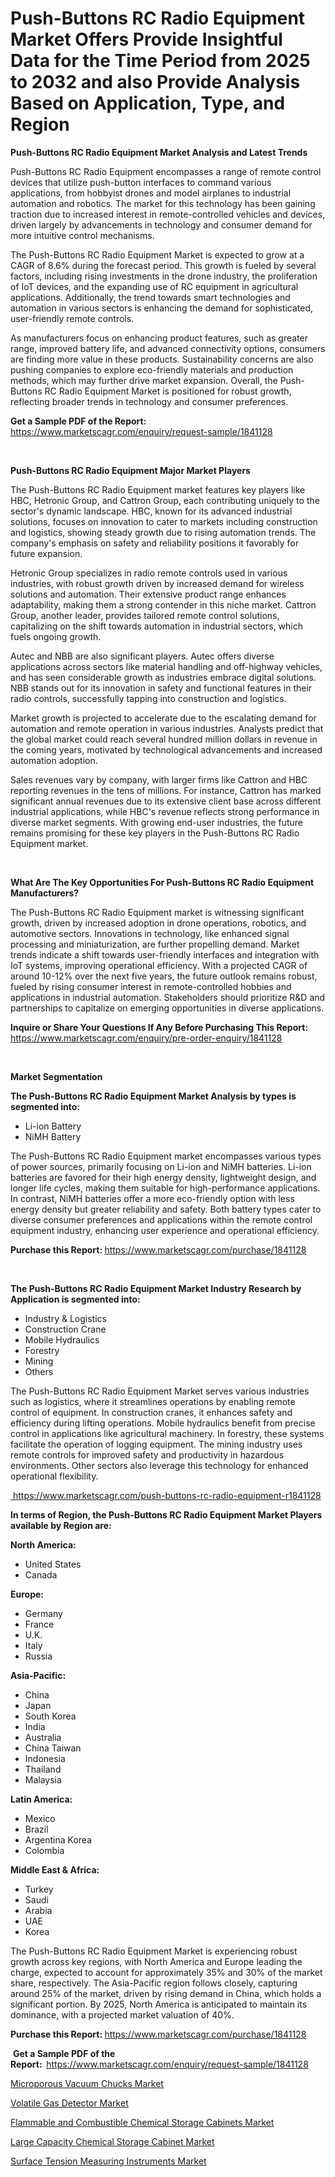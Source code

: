 <p><h1>Push-Buttons RC Radio Equipment Market Offers Provide Insightful Data for the Time Period from 2025 to 2032 and also Provide Analysis Based on Application, Type, and Region</h1></p><p><strong>Push-Buttons RC Radio Equipment Market Analysis and Latest Trends</strong></p>
<p><p>Push-Buttons RC Radio Equipment encompasses a range of remote control devices that utilize push-button interfaces to command various applications, from hobbyist drones and model airplanes to industrial automation and robotics. The market for this technology has been gaining traction due to increased interest in remote-controlled vehicles and devices, driven largely by advancements in technology and consumer demand for more intuitive control mechanisms.</p><p>The Push-Buttons RC Radio Equipment Market is expected to grow at a CAGR of 8.6% during the forecast period. This growth is fueled by several factors, including rising investments in the drone industry, the proliferation of IoT devices, and the expanding use of RC equipment in agricultural applications. Additionally, the trend towards smart technologies and automation in various sectors is enhancing the demand for sophisticated, user-friendly remote controls.</p><p>As manufacturers focus on enhancing product features, such as greater range, improved battery life, and advanced connectivity options, consumers are finding more value in these products. Sustainability concerns are also pushing companies to explore eco-friendly materials and production methods, which may further drive market expansion. Overall, the Push-Buttons RC Radio Equipment Market is positioned for robust growth, reflecting broader trends in technology and consumer preferences.</p></p>
<p><strong>Get a Sample PDF of the Report:&nbsp;</strong> <a href="https://www.marketscagr.com/enquiry/request-sample/1841128?utm_campaign=2097&utm_medium=2&utm_source=Github&utm_content=ia&utm_term=12042025&utm_id=push-buttons-rc-radio-equipment">https://www.marketscagr.com/enquiry/request-sample/1841128</a></p>
<p>&nbsp;</p>
<p><strong>Push-Buttons RC Radio Equipment Major Market Players</strong></p>
<p><p>The Push-Buttons RC Radio Equipment market features key players like HBC, Hetronic Group, and Cattron Group, each contributing uniquely to the sector's dynamic landscape. HBC, known for its advanced industrial solutions, focuses on innovation to cater to markets including construction and logistics, showing steady growth due to rising automation trends. The company's emphasis on safety and reliability positions it favorably for future expansion.</p><p>Hetronic Group specializes in radio remote controls used in various industries, with robust growth driven by increased demand for wireless solutions and automation. Their extensive product range enhances adaptability, making them a strong contender in this niche market. Cattron Group, another leader, provides tailored remote control solutions, capitalizing on the shift towards automation in industrial sectors, which fuels ongoing growth.</p><p>Autec and NBB are also significant players. Autec offers diverse applications across sectors like material handling and off-highway vehicles, and has seen considerable growth as industries embrace digital solutions. NBB stands out for its innovation in safety and functional features in their radio controls, successfully tapping into construction and logistics.</p><p>Market growth is projected to accelerate due to the escalating demand for automation and remote operation in various industries. Analysts predict that the global market could reach several hundred million dollars in revenue in the coming years, motivated by technological advancements and increased automation adoption.</p><p>Sales revenues vary by company, with larger firms like Cattron and HBC reporting revenues in the tens of millions. For instance, Cattron has marked significant annual revenues due to its extensive client base across different industrial applications, while HBC's revenue reflects strong performance in diverse market segments. With growing end-user industries, the future remains promising for these key players in the Push-Buttons RC Radio Equipment market.</p></p>
<p>&nbsp;</p>
<p><strong>What Are The Key Opportunities For Push-Buttons RC Radio Equipment Manufacturers?</strong></p>
<p><p>The Push-Buttons RC Radio Equipment market is witnessing significant growth, driven by increased adoption in drone operations, robotics, and automotive sectors. Innovations in technology, like enhanced signal processing and miniaturization, are further propelling demand. Market trends indicate a shift towards user-friendly interfaces and integration with IoT systems, improving operational efficiency. With a projected CAGR of around 10-12% over the next five years, the future outlook remains robust, fueled by rising consumer interest in remote-controlled hobbies and applications in industrial automation. Stakeholders should prioritize R&D and partnerships to capitalize on emerging opportunities in diverse applications.</p></p>
<p><strong>Inquire or Share Your Questions If Any Before Purchasing This Report:</strong> <a href="https://www.marketscagr.com/enquiry/pre-order-enquiry/1841128?utm_campaign=2097&utm_medium=2&utm_source=Github&utm_content=ia&utm_term=12042025&utm_id=push-buttons-rc-radio-equipment">https://www.marketscagr.com/enquiry/pre-order-enquiry/1841128</a></p>
<p>&nbsp;</p>
<p><strong>Market Segmentation</strong></p>
<p><strong>The Push-Buttons RC Radio Equipment Market Analysis by types is segmented into:</strong></p>
<p><ul><li>Li-ion Battery</li><li>NiMH Battery</li></ul></p>
<p><p>The Push-Buttons RC Radio Equipment market encompasses various types of power sources, primarily focusing on Li-ion and NiMH batteries. Li-ion batteries are favored for their high energy density, lightweight design, and longer life cycles, making them suitable for high-performance applications. In contrast, NiMH batteries offer a more eco-friendly option with less energy density but greater reliability and safety. Both battery types cater to diverse consumer preferences and applications within the remote control equipment industry, enhancing user experience and operational efficiency.</p></p>
<p><strong>Purchase this Report:&nbsp;</strong><a href="https://www.marketscagr.com/purchase/1841128?utm_campaign=2097&utm_medium=2&utm_source=Github&utm_content=ia&utm_term=12042025&utm_id=push-buttons-rc-radio-equipment">https://www.marketscagr.com/purchase/1841128</a></p>
<p>&nbsp;</p>
<p><strong>The Push-Buttons RC Radio Equipment Market Industry Research by Application is segmented into:</strong></p>
<p><ul><li>Industry & Logistics</li><li>Construction Crane</li><li>Mobile Hydraulics</li><li>Forestry</li><li>Mining</li><li>Others</li></ul></p>
<p><p>The Push-Buttons RC Radio Equipment Market serves various industries such as logistics, where it streamlines operations by enabling remote control of equipment. In construction cranes, it enhances safety and efficiency during lifting operations. Mobile hydraulics benefit from precise control in applications like agricultural machinery. In forestry, these systems facilitate the operation of logging equipment. The mining industry uses remote controls for improved safety and productivity in hazardous environments. Other sectors also leverage this technology for enhanced operational flexibility.</p></p>
<p><a href="https://www.marketscagr.com/push-buttons-rc-radio-equipment-r1841128?utm_campaign=2097&utm_medium=2&utm_source=Github&utm_content=ia&utm_term=12042025&utm_id=push-buttons-rc-radio-equipment">&nbsp;https://www.marketscagr.com/push-buttons-rc-radio-equipment-r1841128</a></p>
<p><strong>In terms of Region, the Push-Buttons RC Radio Equipment Market Players available by Region are:</strong></p>
<p>
    <p> <strong> North America: </strong>
        <ul>
            <li>United States</li>
            <li>Canada</li>
        </ul>
        </p> 
    <p> <strong> Europe: </strong>
        <ul>
            <li>Germany</li>
            <li>France</li>
            <li>U.K.</li>
            <li>Italy</li>
            <li>Russia</li>
        </ul>
        </p> 
    <p> <strong> Asia-Pacific: </strong>
        <ul>
            <li>China</li>
            <li>Japan</li>
            <li>South Korea</li>
            <li>India</li>
            <li>Australia</li>
            <li>China Taiwan</li>
            <li>Indonesia</li>
            <li>Thailand</li>
            <li>Malaysia</li>
        </ul>
        </p> 
    <p> <strong> Latin America: </strong>
        <ul>
            <li>Mexico</li>
            <li>Brazil</li>
            <li>Argentina Korea</li>
            <li>Colombia</li>
        </ul>
        </p> 
    <p> <strong> Middle East & Africa: </strong>
        <ul>
            <li>Turkey</li>
            <li>Saudi</li>
            <li>Arabia</li>
            <li>UAE</li>
            <li>Korea</li>
        </ul>
    </p>
    </p>
<p><p>The Push-Buttons RC Radio Equipment Market is experiencing robust growth across key regions, with North America and Europe leading the charge, expected to account for approximately 35% and 30% of the market share, respectively. The Asia-Pacific region follows closely, capturing around 25% of the market, driven by rising demand in China, which holds a significant portion. By 2025, North America is anticipated to maintain its dominance, with a projected market valuation of 40%.</p></p>
<p><strong>Purchase this Report: </strong><a href="https://www.marketscagr.com/purchase/1841128?utm_campaign=2097&utm_medium=2&utm_source=Github&utm_content=ia&utm_term=12042025&utm_id=push-buttons-rc-radio-equipment">https://www.marketscagr.com/purchase/1841128</a></p>
<p>&nbsp;<strong>Get a Sample PDF of the Report:&nbsp;&nbsp;</strong><a href="https://www.marketscagr.com/enquiry/request-sample/1841128?utm_campaign=2097&utm_medium=2&utm_source=Github&utm_content=ia&utm_term=12042025&utm_id=push-buttons-rc-radio-equipment">https://www.marketscagr.com/enquiry/request-sample/1841128</a></p>
<p><strong></strong></p>
<p><p><a href="https://github.com/skoppmerlib9/Market-Research-Report-List-1/blob/main/microporous-vacuum-chucks-market.md?utm_campaign=2097&utm_medium=2&utm_source=Github&utm_content=ia&utm_term=12042025&utm_id=push-buttons-rc-radio-equipment">Microporous Vacuum Chucks Market</a></p><p><a href="https://github.com/bocksovers0r/Market-Research-Report-List-1/blob/main/volatile-gas-detector-market.md?utm_campaign=2097&utm_medium=2&utm_source=Github&utm_content=ia&utm_term=12042025&utm_id=push-buttons-rc-radio-equipment">Volatile Gas Detector Market</a></p><p><a href="https://github.com/zymerivarrik6/Market-Research-Report-List-1/blob/main/flammable-and-combustible-chemical-storage-cabinets-market.md?utm_campaign=2097&utm_medium=2&utm_source=Github&utm_content=ia&utm_term=12042025&utm_id=push-buttons-rc-radio-equipment">Flammable and Combustible Chemical Storage Cabinets Market</a></p><p><a href="https://github.com/messonmengen75/Market-Research-Report-List-1/blob/main/large-capacity-chemical-storage-cabinet-market.md?utm_campaign=2097&utm_medium=2&utm_source=Github&utm_content=ia&utm_term=12042025&utm_id=push-buttons-rc-radio-equipment">Large Capacity Chemical Storage Cabinet Market</a></p><p><a href="https://github.com/saimntamiki/Market-Research-Report-List-1/blob/main/surface-tension-measuring-instruments-market.md?utm_campaign=2097&utm_medium=2&utm_source=Github&utm_content=ia&utm_term=12042025&utm_id=push-buttons-rc-radio-equipment">Surface Tension Measuring Instruments Market</a></p></p>